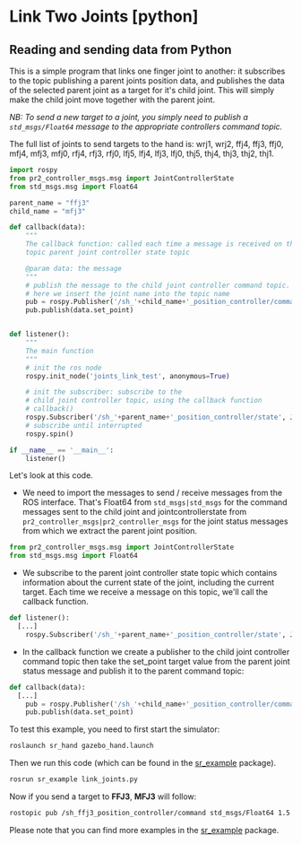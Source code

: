 # Link Two Joints [python]

## Reading and sending data from Python
This is a simple program that links one finger joint to another: it subscribes to the topic publishing a parent joints position data, and publishes the data of the selected parent joint as a target for it's child joint. This will simply make the child joint move together with the parent joint.

*NB: To send a new target to a joint, you simply need to publish a `std_msgs/Float64` message to the appropriate controllers command topic.*

The full list of joints to send targets to the hand is: wrj1, wrj2, ffj4, ffj3, ffj0, mfj4, mfj3, mfj0, rfj4, rfj3, rfj0, lfj5, lfj4, lfj3, lfj0, thj5, thj4, thj3, thj2, thj1.

```python
import rospy
from pr2_controller_msgs.msg import JointControllerState
from std_msgs.msg import Float64

parent_name = "ffj3"
child_name = "mfj3"

def callback(data):
    """
    The callback function: called each time a message is received on the
    topic parent joint controller state topic

    @param data: the message
    """
    # publish the message to the child joint controller command topic.
    # here we insert the joint name into the topic name
    pub = rospy.Publisher('/sh_'+child_name+'_position_controller/command', Float64)
    pub.publish(data.set_point)


def listener():
    """
    The main function
    """
    # init the ros node
    rospy.init_node('joints_link_test', anonymous=True)

    # init the subscriber: subscribe to the
    # child joint controller topic, using the callback function
    # callback()
    rospy.Subscriber('/sh_'+parent_name+'_position_controller/state', JointControllerState, callback)
    # subscribe until interrupted
    rospy.spin()

if __name__ == '__main__':
    listener()
```

Let's look at this code.
 * We need to import the messages to send / receive messages from the ROS interface. That's Float64 from `std_msgs|std_msgs` for the command messages sent to the child joint and jointcontrollerstate from `pr2_controller_msgs|pr2_controller_msgs` for the joint status messages from which we extract the parent joint position.
```python
from pr2_controller_msgs.msg import JointControllerState
from std_msgs.msg import Float64
```

 * We subscribe to the parent joint controller state topic which contains information about the current state of the joint, including the current target. Each time we receive a message on this topic, we'll call the callback function.
```python
def listener():
  [...]
    rospy.Subscriber('/sh_'+parent_name+'_position_controller/state', JointControllerState, callback)
```

 * In the callback function we create a publisher to the child joint controller command topic then take the set_point target value from the parent joint status message and publish it to the parent command topic:
```python
def callback(data):
  [...]
    pub = rospy.Publisher('/sh_'+child_name+'_position_controller/command', Float64)
    pub.publish(data.set_point)
```

To test this example, you need to first start the simulator:
```bash
roslaunch sr_hand gazebo_hand.launch
```
Then we run this code (which can be found in the [sr_example](/sr_example) package).
```bash
rosrun sr_example link_joints.py
```

Now if you send a target to **FFJ3**, **MFJ3** will follow:
```bash
rostopic pub /sh_ffj3_position_controller/command std_msgs/Float64 1.5
```

Please note that you can find more examples in the [sr_example](/sr_example) package.
